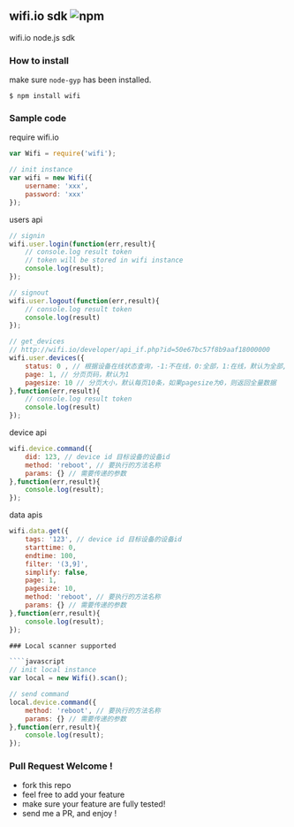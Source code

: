 wifi.io sdk ![npm](https://badge.fury.io/js/wifi.png)
---

wifi.io node.js sdk

### How to install 

make sure `node-gyp` has been installed.

````
$ npm install wifi
````

### Sample code

require wifi.io

````javascript
var Wifi = require('wifi');

// init instance
var wifi = new Wifi({
    username: 'xxx',
    password: 'xxx'
});
````

users api
````javascript
// signin
wifi.user.login(function(err,result){
    // console.log result token
    // token will be stored in wifi instance
    console.log(result);
});

// signout
wifi.user.logout(function(err,result){
    // console.log result token
    console.log(result) 
});

// get_devices
// http://wifi.io/developer/api_if.php?id=50e67bc57f8b9aaf18000000
wifi.user.devices({
    status: 0 , // 根据设备在线状态查询，-1:不在线，0:全部，1:在线，默认为全部,
    page: 1, // 分页页码，默认为1
    pagesize: 10 // 分页大小，默认每页10条，如果pagesize为0，则返回全量数据
},function(err,result){
    // console.log result token
    console.log(result) 
});
````

device api
````javascript
wifi.device.command({
    did: 123, // device id 目标设备的设备id
    method: 'reboot', // 要执行的方法名称
    params: {} // 需要传递的参数
},function(err,result){
    console.log(result);
});
````

data apis
````javascript
wifi.data.get({
    tags: '123', // device id 目标设备的设备id
    starttime: 0,
    endtime: 100,
    filter: '(3,9]',
    simplify: false,
    page: 1,
    pagesize: 10,
    method: 'reboot', // 要执行的方法名称
    params: {} // 需要传递的参数
},function(err,result){
    console.log(result);
});

### Local scanner supported

````javascript
// init local instance
var local = new Wifi().scan();

// send command
local.device.command({
    method: 'reboot', // 要执行的方法名称
    params: {} // 需要传递的参数
},function(err,result){
    console.log(result);
});
````

### Pull Request Welcome !

- fork this repo
- feel free to add your feature
- make sure your feature are fully tested!
- send me a PR, and enjoy !